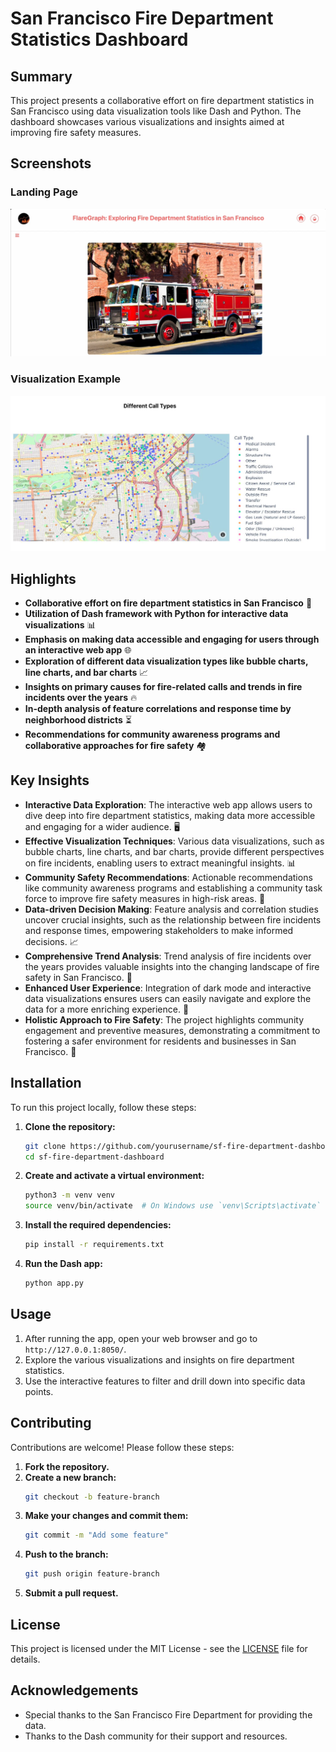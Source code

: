 # San Francisco Fire Department Statistics Dashboard

## Summary
This project presents a collaborative effort on fire department statistics in San Francisco using data visualization tools like Dash and Python. The dashboard showcases various visualizations and insights aimed at improving fire safety measures.

## Screenshots

### Landing Page
![Landing Page](./assets/Homepage.png)

### Visualization Example
![Visualization Example](./assets/Viz.png)

## Highlights
- **Collaborative effort on fire department statistics in San Francisco** 🚒
- **Utilization of Dash framework with Python for interactive data visualizations** 📊
- **Emphasis on making data accessible and engaging for users through an interactive web app** 🌐
- **Exploration of different data visualization types like bubble charts, line charts, and bar charts** 📈
- **Insights on primary causes for fire-related calls and trends in fire incidents over the years** 🔥
- **In-depth analysis of feature correlations and response time by neighborhood districts** ⏳
- **Recommendations for community awareness programs and collaborative approaches for fire safety** 🏘️

## Key Insights
- **Interactive Data Exploration**: The interactive web app allows users to dive deep into fire department statistics, making data more accessible and engaging for a wider audience. 🖥️
- **Effective Visualization Techniques**: Various data visualizations, such as bubble charts, line charts, and bar charts, provide different perspectives on fire incidents, enabling users to extract meaningful insights. 📊
- **Community Safety Recommendations**: Actionable recommendations like community awareness programs and establishing a community task force to improve fire safety measures in high-risk areas. 🚨
- **Data-driven Decision Making**: Feature analysis and correlation studies uncover crucial insights, such as the relationship between fire incidents and response times, empowering stakeholders to make informed decisions. 📈
- **Comprehensive Trend Analysis**: Trend analysis of fire incidents over the years provides valuable insights into the changing landscape of fire safety in San Francisco. 📆
- **Enhanced User Experience**: Integration of dark mode and interactive data visualizations ensures users can easily navigate and explore the data for a more enriching experience. 🌙
- **Holistic Approach to Fire Safety**: The project highlights community engagement and preventive measures, demonstrating a commitment to fostering a safer environment for residents and businesses in San Francisco. 🧯

## Installation

To run this project locally, follow these steps:

1. **Clone the repository:**
    ```bash
    git clone https://github.com/yourusername/sf-fire-department-dashboard.git
    cd sf-fire-department-dashboard
    ```

2. **Create and activate a virtual environment:**
    ```bash
    python3 -m venv venv
    source venv/bin/activate  # On Windows use `venv\Scripts\activate`
    ```

3. **Install the required dependencies:**
    ```bash
    pip install -r requirements.txt
    ```

4. **Run the Dash app:**
    ```bash
    python app.py
    ```

## Usage

1. After running the app, open your web browser and go to `http://127.0.0.1:8050/`.
2. Explore the various visualizations and insights on fire department statistics.
3. Use the interactive features to filter and drill down into specific data points.

## Contributing

Contributions are welcome! Please follow these steps:

1. **Fork the repository.**
2. **Create a new branch:**
    ```bash
    git checkout -b feature-branch
    ```
3. **Make your changes and commit them:**
    ```bash
    git commit -m "Add some feature"
    ```
4. **Push to the branch:**
    ```bash
    git push origin feature-branch
    ```
5. **Submit a pull request.**

## License

This project is licensed under the MIT License - see the [LICENSE](LICENSE) file for details.

## Acknowledgements

- Special thanks to the San Francisco Fire Department for providing the data.
- Thanks to the Dash community for their support and resources.

